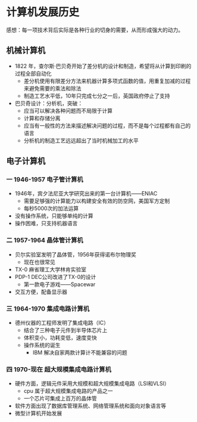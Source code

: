 # 计算机发展历史
感想：每一项技术背后实际是各种行业的切身的需要，从而形成强大的动力。
## 机械计算机
- 1822 年，查尔斯·巴贝奇开始了差分机的设计和制造，希望将从计算到印刷的过程全部自动化
    - 差分机使用有限差分方法来机器计算多项式函数的值，用重复加减的过程来避免需要的乘法和除法
    - 制造工艺水平低，10年只完成七分之一后，英国政府停止了支持
- 巴贝奇设计：分析机，突破：
    - 应当可以解决各种问题而不局限于计算
    - 计算和存储分离
    - 应当有一般性的方法来描述解决问题的过程，而不是每个过程都有自己的语言
    - 分析机的制造工艺远远超出了当时机械加工的水平
## 电子计算机
### 一 1946-1957 电子管计算机
- 1946年，宾夕法尼亚大学研究出来的第一台计算机——ENIAC
    - 需要足够强的计算能力以构建安全有效的防空网，美国军方定制
    - 每秒5000次的加法运算
- 没有操作系统，只能够单纯的计算
- 操作困难，只支持机器语言
### 二 1957-1964 晶体管计算机
- 贝尔实验室发明了晶体管，1956年获得诺布尔物理奖
    - 现在也很常见
- TX-0 麻省理工大学林肯实验室
- PDP-1 DEC公司改进了TX-0的设计
    - 第一款电子游戏——Spacewar
- 交互方便，配备显示器
### 三 1964-1970 集成电路计算机
- 德州仪器的工程师发明了集成电路（IC）
    - 结合了三种电子元件到半导体芯片上
    - 体积变小，功耗变低，速度变快
    - 操作系统的诞生
        - IBM 解决自家两款计算计不能兼容的问题

### 四 1970-现在 超大规模集成电路计算机 
- 硬件方面，逻辑元件采用大规模和超大规模集成电路（LSI和VLSI）
    - cpu 属于超大规模集成电路的产品之一
    - 一个芯片可集成上百万的晶体管
- 软件方面出现了数据库管理系统、网络管理系统和面向对象语言等
- 微型计算机开始发展